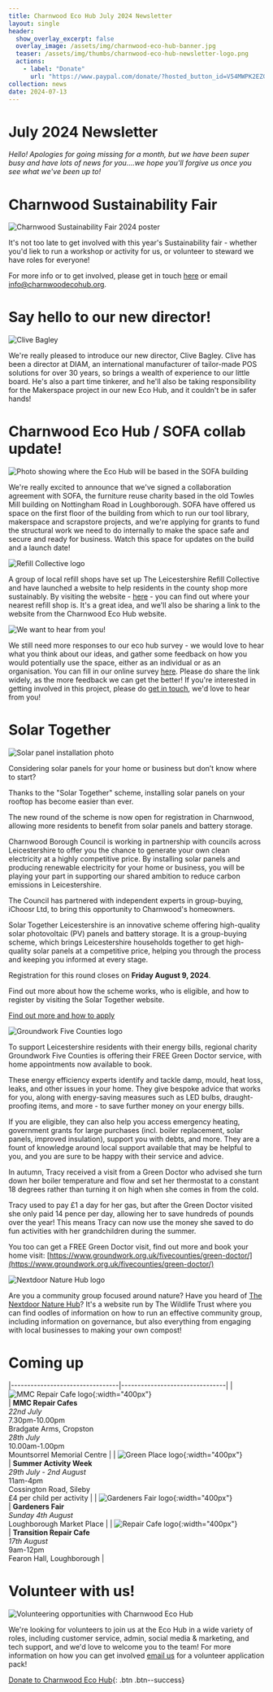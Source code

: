 ```yaml
---
title: Charnwood Eco Hub July 2024 Newsletter
layout: single
header:
  show_overlay_excerpt: false
  overlay_image: /assets/img/charnwood-eco-hub-banner.jpg
  teaser: /assets/img/thumbs/charnwood-eco-hub-newsletter-logo.png
  actions:
    - label: "Donate"
      url: "https://www.paypal.com/donate/?hosted_button_id=V54MWPK2EZGPY"
collection: news
date: 2024-07-13
---
```

# July 2024 Newsletter

*Hello! Apologies for going missing for a month, but we have been super busy and have lots of news for you....we hope you'll forgive us once you see what we've been up to!*


# Charnwood Sustainability Fair
 
![Charnwood Sustainability Fair 2024 poster](/assets/img/charnwood-sustainability-fair-2024.png)

It's not too late to get involved with this year's Sustainability fair - whether you'd liek to run a workshop or activity for us, or volunteer to steward we have roles for everyone!

For more info or to get involved, please get in touch [here](mailto:info@charnwoodecohub.org) or email [info@charnwoodecohub.org](mailto:info@charnwoodecohub.org).


# Say hello to our new director!

![Clive Bagley](/assets/img/clive-bagley.jpg)
 
We're really pleased to introduce our new director, Clive Bagley. Clive has been a director at DIAM, an international manufacturer of tailor-made POS solutions for over 30 years, so brings a wealth of experience to our little board. He's also a part time tinkerer, and he'll also be taking responsibility for the Makerspace project in our new Eco Hub, and it couldn't be in safer hands!


# Charnwood Eco Hub / SOFA collab update!

![Photo showing where the Eco Hub will be based in the SOFA building](/assets/img/sofa-building-eco-hub-site.png)
 
We're really excited to announce that we've signed a collaboration agreement with SOFA, the furniture reuse charity based in the old Towles Mill building on Nottingham Road in Loughborough. SOFA have offered us  space on the first floor of the building from which to run our tool library, makerspace and scrapstore projects, and we're applying for grants to fund the structural work we need to do internally to make the space safe and secure and ready for business. Watch this space for updates on the build and a launch date!


![Refill Collective logo](/assets/img/welcome-message.png)

A group of local refill shops have set up The Leicestershire Refill Collective and have launched a website to help residents in the county shop more sustainably. By visiting the website - [here](https://hello721653.wixsite.com/therefillcollective) - you can find out where your nearest refill shop is. It's a great idea, and we'll also be sharing a link to the website from the Charnwood Eco Hub website.


![We want to hear from you!](/assets/img/charnwood-eco-hub-wants-to-hear-from-you.png)

We still need more responses to our eco hub survey - we would love to hear what you think about our ideas, and gather some feedback on how you would potentially use the space, either as an individual or as an organisation.  You can fill in our online survey [here](https://docs.google.com/forms/d/e/1FAIpQLSeunNy8gA1OsdnYPz8d7KdB6WS-FWnLnyFCXdhRkUbLU5cR7A/viewform). Please do share the link widely, as the more feedback we can get the better! If you're interested in getting involved in this project, please do [get in touch](mailto:info@charnwoodecohub.org), we'd love to hear from you!


# Solar Together

![Solar panel installation photo](/assets/img/solar-together-installation.jpg)

Considering solar panels for your home or business but don’t know where to start?  

Thanks to the "Solar Together" scheme, installing solar panels on your rooftop has become easier than ever.

The new round of the scheme is now open for registration in Charnwood, allowing more residents to benefit from solar panels and battery storage.

Charnwood Borough Council is working in partnership with councils across Leicestershire to offer you the chance to generate your own clean electricity at a highly competitive price. By installing solar panels and producing renewable electricity for your home or business, you will be playing your part in supporting our shared ambition to reduce carbon emissions in Leicestershire.

The Council has partnered with independent experts in group-buying, iChoosr Ltd, to bring this opportunity to Charnwood's homeowners.

Solar Together Leicestershire is an innovative scheme offering high-quality solar photovoltaic (PV) panels and battery storage. It is a group-buying scheme, which brings Leicestershire households together to get high-quality solar panels at a competitive price, helping you through the process and keeping you informed at every stage.

Registration for this round closes on **Friday August 9, 2024**.

Find out more about how the scheme works, who is eligible, and how to register by visiting the Solar Together website. 

[Find out more and how to apply](https://solartogether.co.uk/charnwood/home)


![Groundwork Five Counties logo](/assets/img/five-counties-logo.png)

To support Leicestershire residents with their energy bills, regional charity Groundwork Five Counties is offering their FREE Green Doctor service, with home appointments now available to book.

These energy efficiency experts identify and tackle damp, mould, heat loss, leaks, and other issues in your home. They give bespoke advice that works for you, along with energy-saving measures such as LED bulbs, draught-proofing items, and more - to save further money on your energy bills. 

If you are eligible, they can also help you access emergency heating, government grants for large purchases (incl. boiler replacement, solar panels, improved insulation), support you with debts, and more. They are a fount of knowledge around local support available that may be helpful to you, and you are sure to be happy with their service and advice.

In autumn, Tracy received a visit from a Green Doctor who advised she turn down her boiler temperature and flow and set her thermostat to a constant 18 degrees rather than turning it on high when she comes in from the cold.

Tracy used to pay £1 a day for her gas, but after the Green Doctor visited she only paid 14 pence per day, allowing her to save hundreds of pounds over the year! This means Tracy can now use the money she saved to do fun activities with her grandchildren during the summer.

You too can get a FREE Green Doctor visit, find out more and book your home visit: [https://www.groundwork.org.uk/fivecounties/green-doctor/](https://www.groundwork.org.uk/fivecounties/green-doctor/)

 
![Nextdoor Nature Hub logo](/assets/img/nextdoor-nature-hub-logo.png)

Are you a community group focused around nature? Have you heard of [The Nextdoor Nature Hub](https://nextdoornaturehub.org.uk/)? It's a website run by The Wildlife Trust where you can find oodles of information on how to run an effective community group, including information on governance, but also everything from engaging with local businesses to making your own compost!


# Coming up

|---------------------------------|--------------------------------|
| ![MMC Repair Cafe logo](/assets/img/mmc-repair-cafe-logo.png){:width="400px"}<br/> | **MMC Repair Cafes**<br/> *22nd July*<br/> 7.30pm-10.00pm<br/> Bradgate Arms, Cropston<br/> *28th July*<br/> 10.00am-1.00pm<br/> Mountsorrel Memorial Centre |
| ![Green Place logo](/assets/img/green-place-logo.png){:width="400px"}<br/> | **Summer Activity Week**<br/> *29th July - 2nd August*<br/> 11am-4pm<br/> Cossington Road, Sileby<br/> £4 per child per activity |
| ![Gardeners Fair logo](/assets/img/gardeners-fair-logo.png){:width="400px"}<br/> | **Gardeners Fair**<br/> *Sunday 4th August*<br/> Loughborough Market Place |
| ![Repair Cafe logo](/assets/img/repair-cafe-logo.jpg){:width="400px"}<br/> | **Transition Repair Cafe**<br/> *17th August*<br/> 9am-12pm<br/> Fearon Hall, Loughborough |


# Volunteer with us!

![Volunteering opportunities with Charnwood Eco Hub](/assets/img/support-us.jpg)

We're looking for volunteers to join us at the Eco Hub in a wide variety of roles, including customer service, admin, social media & marketing, and tech support, and we'd love to welcome you to the team! For more information on how you can get involved [email us](https://docs.google.com/forms/d/e/1FAIpQLSeGo3mESDCTtnzJm9ctt5N1_2oxnxEa7L5eaE44EeFFEtnFww/viewform) for a volunteer application pack!

[Donate to Charnwood Eco Hub](https://www.paypal.com/donate/?hosted_button_id=V54MWPK2EZGPY){: .btn .btn--success}



